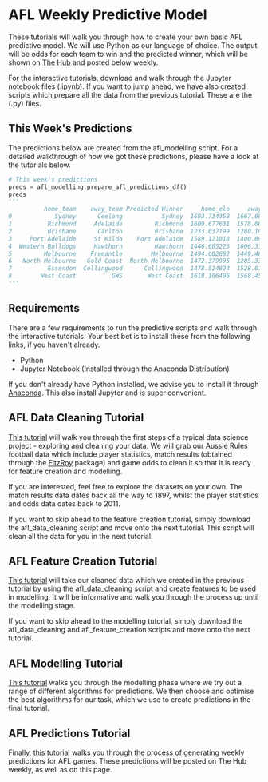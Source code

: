 

# AFL Weekly Predictive Model
These tutorials will walk you through how to create your own basic AFL predictive model. We will use Python as our language of choice. The output will be odds for each team to win and the predicted winner, which will be shown on [The Hub](https://www.betfair.com.au/hub/tools/models/afl-prediction-model/) and posted below weekly.

For the interactive tutorials, download and walk through the Jupyter notebook files (.ipynb). If you want to jump ahead, we have also created scripts which prepare all the data from the previous tutorial. These are the (.py) files.

## This Week's Predictions
The predictions below are created from the afl_modelling script. For a detailed walkthrough of how we got these predictions, please have a look at the tutorials below.
```Python
# This week's predictions
preds = afl_modelling.prepare_afl_predictions_df()
preds
'''
          home_team    away_team Predicted Winner     home_elo     away_elo  \
0            Sydney      Geelong           Sydney  1693.734358  1667.682944   
1          Richmond     Adelaide         Richmond  1609.677631  1578.060630   
2          Brisbane      Carlton         Brisbane  1233.037199  1280.164173   
3     Port Adelaide     St Kilda    Port Adelaide  1589.121018  1400.692014   
4  Western Bulldogs     Hawthorn         Hawthorn  1446.605223  1606.319440   
5         Melbourne    Fremantle        Melbourne  1494.602682  1449.483864   
6   North Melbourne   Gold Coast  North Melbourne  1472.379995  1285.335813   
7          Essendon  Collingwood      Collingwood  1478.524824  1528.013453   
8        West Coast          GWS       West Coast  1618.106496  1568.458243
'''
```

## Requirements
There are a few requirements to run the predictive scripts and walk through the interactive tutorials. Your best bet is to install these from the following links, if you haven't already.
* Python 
* Jupyter Notebook (Installed through the Anaconda Distribution)

If you don't already have Python installed, we advise you to install it through [Anaconda](https://www.anaconda.com/download/). This also install Jupyter and is super convenient.

## AFL Data Cleaning Tutorial
[This tutorial](https://github.com/betfair-datascientists/Predictive-Models/blob/master/AFL-Weekly-Predictive-Model/01.%20afl_data_cleaning_tutorial.ipynb) will walk you through the first steps of a typical data science project - exploring and cleaning your data. We will grab our Aussie Rules football data which include player statistics, match results (obtained through the [FitzRoy](https://github.com/jimmyday12/fitzRoy) package) and game odds to clean it so that it is ready for feature creation and modelling.

If you are interested, feel free to explore the datasets on your own. The match results data dates back all the way to 1897, whilst the player statistics and odds data dates back to 2011.

If you want to skip ahead to the feature creation tutorial, simply download the afl_data_cleaning script and move onto the next tutorial. This script will clean all the data for you in the next tutorial.

## AFL Feature Creation Tutorial
[This tutorial](https://github.com/betfair-datascientists/Predictive-Models/blob/master/AFL-Weekly-Predictive-Model/02.%20afl_feature_creation_tutorial.ipynb) will take our cleaned data which we created in the previous tutorial by using the afl_data_cleaning script and create features to be used in modelling.
It will be informative and walk you through the process up until the modelling stage.

If you want to skip ahead to the modelling tutorial, simply download the afl_data_cleaning and afl_feature_creation scripts and move onto the next tutorial. 

## AFL Modelling Tutorial
[This tutorial](add_link) walks you through the modelling phase where we try out a range of different algorithms for predictions. We then choose and optimise the best algorithms for our task, which we use to create predictions in the final tutorial.

## AFL Predictions Tutorial
Finally, [this tutorial](add_link) walks you through the process of generating weekly predictions for AFL games. These predictions will be posted on The Hub weekly, as well as on this page.
